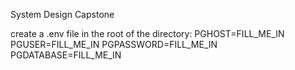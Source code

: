 System Design Capstone

create a .env file in the root of the directory:
PGHOST=FILL_ME_IN
PGUSER=FILL_ME_IN
PGPASSWORD=FILL_ME_IN
PGDATABASE=FILL_ME_IN